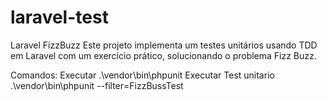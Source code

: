# laravel-test
Laravel FizzBuzz
Este projeto implementa um testes unitários usando TDD em Laravel com um exercício prático, solucionando o problema Fizz Buzz.

Comandos:
Executar .\vendor\bin\phpunit
Executar Test unitario .\vendor\bin\phpunit --filter=FizzBussTest

